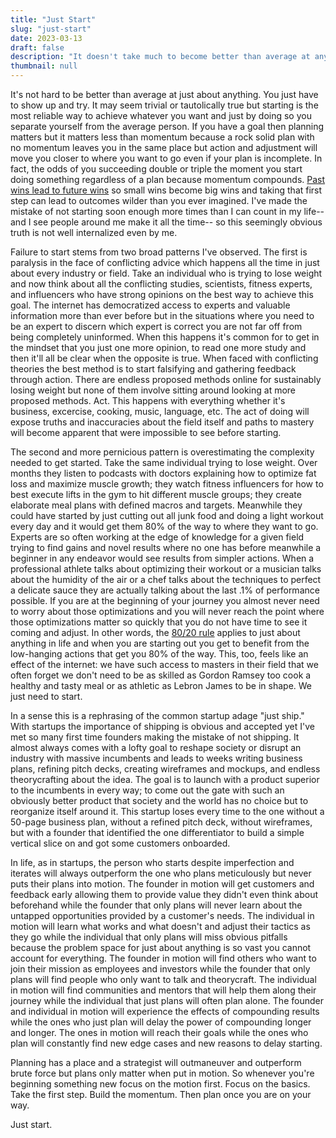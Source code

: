 ```yaml
---
title: "Just Start"
slug: "just-start"
date: 2023-03-13
draft: false
description: "It doesn't take much to become better than average at anything in life. The most important step is the first. Just show up and start and the rest will follow."
thumbnail: null
---
```


It's not hard to be better than average at just about anything. You just have to show up and try. It may seem trivial or tautolically true but starting is the most reliable way to achieve whatever you want and just by doing so you separate yourself from the average person. If you have a goal then planning matters but it matters less than momentum because a rock solid plan with no momentum leaves you in the same place but action and adjustment will move you closer to where you want to go even if your plan is incomplete. In fact, the odds of you succeeding double or triple the moment you start doing something regardless of a plan because momentum compounds. [Past wins lead to future wins](https://en.wikipedia.org/wiki/Winner_and_loser_effects) so small wins become big wins and taking that first step can lead to outcomes wilder than you ever imagined. I've made the mistake of not starting soon enough more times than I can count in my life-- and I see people around me make it all the time-- so this seemingly obvious truth is not well internalized even by me. 

Failure to start stems from two broad patterns I've observed. The first is paralysis in the face of conflicting advice which happens all the time in just about every industry or field. Take an individual who is trying to lose weight and now think about all the conflicting studies, scientists, fitness experts, and influencers who have strong opinions on the best way to achieve this goal. The internet has democratized access to experts and valuable information more than ever before but in the situations where you need to be an expert to discern which expert is correct you are not far off from being completely uninformed. When this happens it's common for to get in the mindset that you just one more opinion, to read one more study and then it'll all be clear when the opposite is true. When faced with conflicting theories the best method is to start falsifying and gathering feedback through action. There are endless proposed methods online for sustainably losing weight but none of them involve sitting around looking at more proposed methods. Act. This happens with everything whether it's business, excercise, cooking, music, language, etc. The act of doing will expose truths and inaccuracies about the field itself and paths to mastery will become apparent that were impossible to see before starting. 

The second and more pernicious pattern is overestimating the complexity needed to get started. Take the same individual trying to lose weight. Over months they listen to podcasts with doctors explaining how to optimize fat loss and maximize muscle growth; they watch fitness influencers for how to best execute lifts in the gym to hit different muscle groups; they create elaborate meal plans with defined macros and targets. Meanwhile they could have started by just cutting out all junk food and doing a light workout every day and it would get them 80% of the way to where they want to go. Experts are so often working at the edge of knowledge for a given field trying to find gains and novel results where no one has before meanwhile a beginner in any endeavor would see results from simpler actions. When a professional athlete talks about optimizing their workout or a musician talks about the humidity of the air or a chef talks about the techniques to perfect a delicate sauce they are actually talking about the last .1% of performance possible. If you are at the beginning of your journey you almost never need to worry about those optimizations and you will never reach the point where those optimizations matter so quickly that you do not have time to see it coming and adjust. In other words, the [80/20 rule](https://en.wikipedia.org/wiki/Pareto_principle) applies to just about anything in life and when you are starting out you get to benefit from the low-hanging actions that get you 80% of the way. This, too, feels like an effect of the internet: we have such access to masters in their field that we often forget we don't need to be as skilled as Gordon Ramsey too cook a healthy and tasty meal or as athletic as Lebron James to be in shape. We just need to start.

In a sense this is a rephrasing of the common startup adage "just ship." With startups the importance of shipping is obvious and accepted yet I've met so many first time founders making the mistake of not shipping. It almost always comes with a lofty goal to reshape society or disrupt an industry with massive incumbents and leads to weeks writing business plans, refining pitch decks, creating wireframes and mockups, and endless theorycrafting about the idea. The goal is to launch with a product superior to the incumbents in every way; to come out the gate with such an obviously better product that society and the world has no choice but to reorganize itself around it. This startup loses every time to the one without a 50-page business plan, without a refined pitch deck, without wireframes, but with a founder that identified the one differentiator to build a simple vertical slice on and got some customers onboarded. 

In life, as in startups, the person who starts despite imperfection and iterates will always outperform the one who plans meticulously but never puts their plans into motion. The founder in motion will get customers and feedback early allowing them to provide value they didn't even think about beforehand while the founder that only plans will never learn about the untapped opportunities provided by a customer's needs. The individual in motion will learn what works and what doesn't and adjust their tactics as they go while the individual that only plans will miss obvious pitfalls because the problem space for just about anything is so vast you cannot account for everything. The founder in motion will find others who want to join their mission as employees and investors while the founder that only plans will find people who only want to talk and theorycraft. The individual in motion will find communities and mentors that will help them along their journey while the individual that just plans will often plan alone. The founder and individual in motion will experience the effects of compounding results while the ones who just plan will delay the power of compounding longer and longer. The ones in motion will reach their goals while the ones who plan will constantly find new edge cases and new reasons to delay starting.

Planning has a place and a strategist will outmaneuver and outperform brute force but plans only matter when put in motion. So whenever you're beginning something new focus on the motion first. Focus on the basics. Take the first step. Build the momentum. Then plan once you are on your way. 

Just start.
